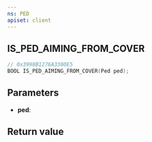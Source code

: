 ```yaml
---
ns: PED
apiset: client
---
```

## IS_PED_AIMING_FROM_COVER

```c
// 0x3998B1276A3300E5
BOOL IS_PED_AIMING_FROM_COVER(Ped ped);
```


## Parameters
* **ped**:

## Return value

